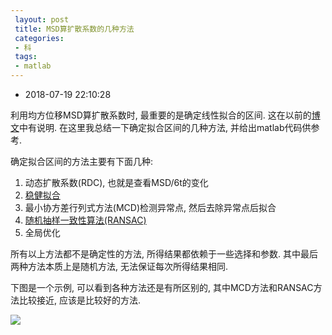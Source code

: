 ```yaml
---
 layout: post
 title: MSD算扩散系数的几种方法
 categories:
 - 科
 tags:
 - matlab
---
```


- 2018-07-19 22:10:28

利用均方位移MSD算扩散系数时, 最重要的是确定线性拟合的区间. 这在以前的[博文](https://jerkwin.github.io/2017/05/02/%E6%89%A9%E6%95%A3%E6%A8%A1%E5%BC%8F%E7%9A%84%E5%88%86%E7%B1%BB%E4%BB%A5%E5%8F%8A%E6%89%A9%E6%95%A3%E7%B3%BB%E6%95%B0%E7%9A%84%E8%AE%A1%E7%AE%97/)中有说明. 在这里我总结一下确定拟合区间的几种方法, 并给出matlab代码供参考.

确定拟合区间的方法主要有下面几种:

1. 动态扩散系数(RDC), 也就是查看MSD/6t的变化
2. [稳健拟合](http://jerkwin.github.io/2018/06/14/matlab%E7%A8%B3%E5%81%A5%E5%9B%9E%E5%BD%92%E5%87%BD%E6%95%B0%E6%96%87%E6%A1%A3/)
3. 最小协方差行列式方法(MCD)检测异常点, 然后去除异常点后拟合
4. [随机抽样一致性算法(RANSAC)](https://jerkwin.github.io/2017/05/05/%E9%9A%8F%E6%9C%BA%E6%8A%BD%E6%A0%B7%E4%B8%80%E8%87%B4%E6%80%A7%E7%AE%97%E6%B3%95matlab%E7%A4%BA%E4%BE%8B%E4%BB%A3%E7%A0%81/)
5. 全局优化

所有以上方法都不是确定性的方法, 所得结果都依赖于一些选择和参数. 其中最后两种方法本质上是随机方法, 无法保证每次所得结果相同.

下图是一个示例, 可以看到各种方法还是有所区别的, 其中MCD方法和RANSAC方法比较接近, 应该是比较好的方法.

![](https://jerkwin.github.io/pic/msdfit.png)
